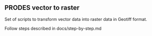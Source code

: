 ## PRODES vector to raster

Set of scripts to transform vector data into raster data in Geotiff format.

Follow steps described in docs/step-by-step.md